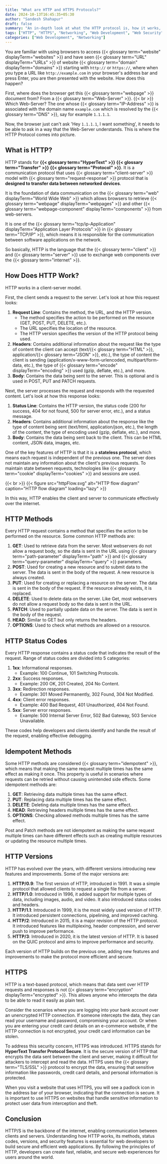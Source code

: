```yaml
---
title: "What are HTTP and HTTPS Protocols?"
date: 2024-10-13T16:45:35+05:30
author: "Sandesh Shahapur"
draft: false
summary: "An in-depth look at what the HTTP protocol is, how it works, its methods, status codes, versions, and security features. Learn how HTTP enables communication between clients and servers over the internet."
tags: ["HTTP", "HTTPS", "Networking", "Web Development", "Web Security"]
categories: ["Web Development", "Networking"]
---
```


You are familiar with using browsers to access {{< glossary term="website" displayTerm="websites" >}} and have seen {{< glossary term="URL" displayTerm="URLs" >}} of website {{< glossary term="domain" displayTerm="domains" >}} starting with `http://` or `https://`, where when you type a URL like `http://example.com` in your browser's address bar and press Enter, you are then presented with the website. How does this happen?

First, where does the browser get this {{< glossary term="webpage" >}} document from? From a {{< glossary term="Web-Server" >}}.
{{< br >}}
Which Web-Server? The one whose {{< glossary term="IP-Address" >}} is associated with the domain name `example.com` which is resolved by the {{< glossary term="DNS" >}}, say for example `1.1.1.1`.

Now, the browser just can't ask 'Hey `1.1.1.1`, I want something', it needs to be able to ask in a way that the Web-Server understands. This is where the HTTP Protocol comes into picture.

## What is HTTP?

HTTP stands for **{{< glossary term="HyperText" >}} {{< glossary term="Transfer" >}} {{< glossary term="Protocol" >}}**. It is a communication protocol that uses {{< glossary term="client-server" >}} model with {{< glossary term="request-response" >}} protocol that is **designed to transfer data between networked devices**.

 It is the foundation of data communication on the {{< glossary term="web" displayTerm="World Wide Web" >}} which allows browsers to retrieve {{< glossary term="webpage" displayTerm="webpages" >}} and other {{< glossary term="webpage-component" displayTerm="components" >}} from web-servers.

It is one of the {{< glossary term="tcp/ip-Application" displayTerm="Application Layer Protocols" >}} in {{< glossary term="TCP/IP" >}}, which means it is responsible for the communication between software applications on the network.

So basically, HTTP is the language that the {{< glossary term="client" >}} and {{< glossary term="server" >}} use to exchange web components over the {{< glossary term="internet" >}}.

## How Does HTTP Work?

HTTP works in a client-server model.

First, the client sends a request to the server. Let's look at how this request looks:

1. **Request Line**: Contains the method, the URL, and the HTTP version.
    - The method specifies the action to be performed on the resource (GET, POST, PUT, DELETE, etc.).
    - The URL specifies the location of the resource.
    - The HTTP version specifies the version of the HTTP protocol being used.
2. **Headers**: Contains additional information about the request like the type of content the client can accept (text/{{< glossary term="HTML" >}}, application/{{< glossary term="JSON" >}}, etc.), the type of content the client is sending (application/x-www-form-urlencoded, multipart/form-data, etc.), the type of {{< glossary term="encode" displayTerm="encoding" >}} used (gzip, deflate, etc.), and more.
3. **Body**: Contains the data being sent to the server. This is optional and is used in POST, PUT and PATCH requests.

Next, the server processes the request and responds with the requested content. Let's look at how this response looks:

1. **Status Line**: Contains the HTTP version, the status code (200 for success, 404 for not found, 500 for server error, etc.), and a status message.
2. **Headers**: Contains additional information about the response like the type of content being sent (text/html, application/json, etc.), the length of the content, the type of encoding used (gzip, deflate, etc.), and more.
3. **Body**: Contains the data being sent back to the client. This can be HTML content, JSON data, images, etc.

One of the key features of HTTP is that it is a **stateless protocol**, which means each request is independent of the previous one. The server does not maintain any information about the client's previous requests. To maintain state between requests, technologies like {{< glossary term="cookie" displayTerm="cookies" >}} and sessions are used.

{{< br >}}
{{< figure src="httpFlow.svg" alt="HTTP flow diagram" caption="HTTP flow diagram" loading="lazy" >}}

In this way, HTTP enables the client and server to communicate effectively over the internet.

## HTTP Methods

Every HTTP request contains a method that specifies the action to be performed on the resource. Some common HTTP methods are:

1. **GET**: Used to retrieve data from the server. Most webservers do not allow a request body, so the data is sent in the URL using {{< glossary term="path-parameter" displayTerm="path" >}} and {{< glossary term="query-parameter" displayTerm="query" >}} parameters.
2. **POST**: Used for creating a new resource and to submit data to the server. The data is sent in the body of the request. A new resource is always created.
3. **PUT**: Used for creating or replacing a resource on the server. The data is sent in the body of the request. If the resource already exists, it is replaced.
4. **DELETE**: Used to delete data on the server. Like Get, most webservers do not allow a request body so the data is sent in the URL.
5. **PATCH**: Used to partially update data on the server. The data is sent in the body of the request.
6. **HEAD**: Similar to GET but only returns the headers.
7. **OPTIONS**: Used to check what methods are allowed on a resource.

## HTTP Status Codes

Every HTTP response contains a status code that indicates the result of the request. Range of status codes are divided into 5 categories:

1. **1xx**: Informational responses.
    - Example: 100 Continue, 101 Switching Protocols.
2. **2xx**: Success responses.
    - Example: 200 OK, 201 Created, 204 No Content.
3. **3xx**: Redirection responses.
    - Example: 301 Moved Permanently, 302 Found, 304 Not Modified.
4. **4xx**: Client error responses.
    - Example: 400 Bad Request, 401 Unauthorized, 404 Not Found.
5. **5xx**: Server error responses.
    - Example: 500 Internal Server Error, 502 Bad Gateway, 503 Service Unavailable.

These codes help developers and clients identify and handle the result of the request, enabling effective debugging.

## Idempotent Methods

Some HTTP methods are considered {{< glossary term="idempotent" >}}, which means that making the same request multiple times has the same effect as making it once. This property is useful in scenarios where requests can be retried without causing unintended side effects. Some idempotent methods are:

1. **GET**: Retrieving data multiple times has the same effect.
2. **PUT**: Replacing data multiple times has the same effect.
3. **DELETE**: Deleting data multiple times has the same effect.
4. **HEAD**: Retrieving headers multiple times has the same effect.
5. **OPTIONS**: Checking allowed methods multiple times has the same effect.

Post and Patch methods are not idempotent as making the same request multiple times can have different effects such as creating multiple resources or updating the resource multiple times.

## HTTP Versions

HTTP has evolved over the years, with different versions introducing new features and improvements. Some of the major versions are:

1. **HTTP/0.9**: The first version of HTTP, introduced in 1991. It was a simple protocol that allowed clients to request a single file from a server.
2. **HTTP/1.0**: Introduced in 1996, it added support for multiple types of data, including images, audio, and video. It also introduced status codes and headers.
3. **HTTP/1.1**: Introduced in 1999, it is the most widely used version of HTTP. It introduced persistent connections, pipelining, and improved caching.
4. **HTTP/2**: Introduced in 2015, it is a major revision of the HTTP protocol. It introduced features like multiplexing, header compression, and server push to improve performance.
5. **HTTP/3**: Introduced in 2020, it is the latest version of HTTP. It is based on the QUIC protocol and aims to improve performance and security.

Each version of HTTP builds on the previous one, adding new features and improvements to make the protocol more efficient and secure.

## HTTPS

HTTP is a text-based protocol, which means that data sent over HTTP requests and responses is not {{< glossary term="encryption" displayTerm="encrypted" >}}. This allows anyone who intercepts the data to be able to read it easily as plain text.

Consider the scenarios where you are logging into your bank account over an unencrypted HTTP connection. If someone intercepts the data, they can read your username and password, compromising your account. Or when you are entering your credit card details on an e-commerce website, if the HTTP connection is not encrypted, your credit card information can be stolen.

To address this security concern, HTTPS was introduced. HTTPS stands for **HyperText Transfer Protocol Secure**. It is the secure version of HTTP that encrypts the data sent between the client and server, making it difficult for attackers to intercept and read the data. HTTPS uses the {{< glossary term="TLS/SSL" >}} protocol to encrypt the data, ensuring that sensitive information like passwords, credit card details, and personal information is protected.

When you visit a website that uses HTTPS, you will see a padlock icon in the address bar of your browser, indicating that the connection is secure. It is important to use HTTPS on websites that handle sensitive information to protect user data from interception and theft.

## Conclusion

HTTP/S is the backbone of the internet, enabling communication between clients and servers. Understanding how HTTP works, its methods, status codes, versions, and security features is essential for web developers to build secure and efficient web applications. By following the principles of HTTP, developers can create fast, reliable, and secure web experiences for users around the world.
